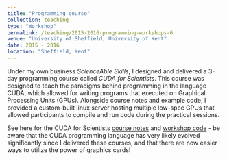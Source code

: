 ```yaml
---
title: "Programming course"
collection: teaching
type: "Workshop"
permalink: /teaching/2015-2016-programming-workshops-6
venue: "University of Sheffield, University of Kent"
date: 2015 - 2016
location: "Sheffield, Kent"
---
```


Under my own business _ScienceAble Skills_, I designed and delivered a 3-day programming course called _CUDA for Scientists_. This course was designed to teach the paradigms behind programming in the language CUDA, which allowed for writing programs that executed on Graphical Processing Units (GPUs). Alongside course notes and example code, I provided a custom-built linux server hosting multiple low-spec GPUs that allowed participants to compile and run code during the practical sessions.

See here for the CUDA for Scientists [course notes]('http://samcoveney.github.io/files/cuda_for_scientists.pdf') and [workshop code]('http://samcoveney.github.io/files/CFS_workshop_code.zip') - be aware that the CUDA programming language has very likely evolved significantly since I delivered these courses, and that there are now easier ways to utilize the power of graphics cards!

